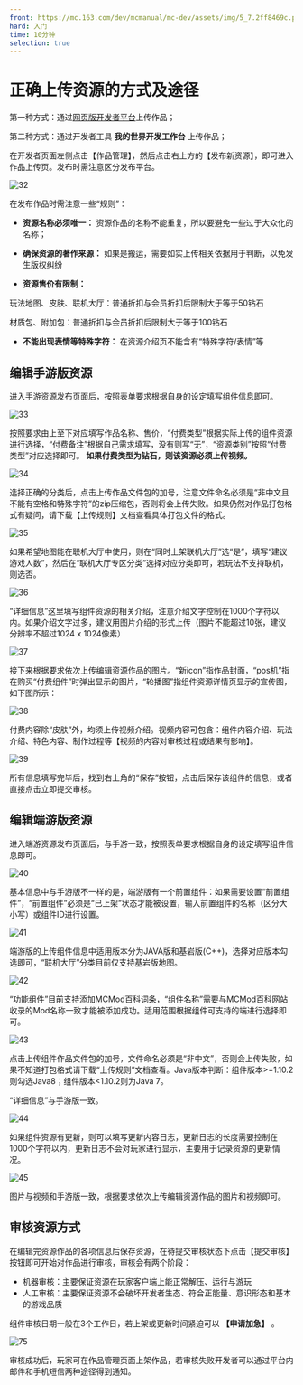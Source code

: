 ```yaml
---
front: https://mc.163.com/dev/mcmanual/mc-dev/assets/img/5_7.2ff8469c.png
hard: 入门
time: 10分钟
selection: true
---
```


# 正确上传资源的方式及途径

第一种方式：通过[网页版开发者平台](https://mcdev.webapp.163.com/)上传作品；

第二种方式：通过开发者工具 **我的世界开发工作台** 上传作品；

在开发者页面左侧点击【作品管理】，然后点击右上方的【发布新资源】，即可进入作品上传页。发布时需注意区分发布平台。

![32](./images/5_1.png)

在发布作品时需注意一些“规则”：

-  **资源名称必须唯一：** 资源作品的名称不能重复，所以要避免一些过于大众化的名称；

-  **确保资源的著作来源：** 如果是搬运，需要如实上传相关依据用于判断，以免发生版权纠纷

-  **资源售价有限制：** 

  玩法地图、皮肤、联机大厅：普通折扣与会员折扣后限制大于等于50钻石

  材质包、附加包：普通折扣与会员折扣后限制大于等于100钻石

-  **不能出现表情等特殊字符：** 在资源介绍页不能含有“特殊字符/表情”等

## 编辑手游版资源

进入手游资源发布页面后，按照表单要求根据自身的设定填写组件信息即可。

![33](./images/5_2.png)

按照要求由上至下对应填写作品名称、售价，“付费类型”根据实际上传的组件资源进行选择，“付费备注”根据自己需求填写，没有则写“无”，“资源类别”按照“付费类型”对应选择即可。 **如果付费类型为钻石，则该资源必须上传视频。** 

![34](./images/5_3.png)

选择正确的分类后，点击上传作品文件包的加号，注意文件命名必须是“非中文且不能有空格和特殊字符”的zip压缩包，否则将会上传失败。如果仍然对作品打包格式有疑问，请下载【上传规则】文档查看具体打包文件的格式。

![35](./images/5_4.png)

如果希望地图能在联机大厅中使用，则在“同时上架联机大厅”选“是”，填写“建议游戏人数”，然后在“联机大厅专区分类”选择对应分类即可，若玩法不支持联机，则选否。

![36](./images/5_5.png)

“详细信息”这里填写组件资源的相关介绍，注意介绍文字控制在1000个字符以内。如果介绍文字过多，建议用图片介绍的形式上传（图片不能超过10张，建议分辨率不超过1024 x 1024像素）

![37](./images/5_6.png)

接下来根据要求依次上传编辑资源作品的图片。“新icon”指作品封面，“pos机”指在购买“付费组件”时弹出显示的图片，“轮播图”指组件资源详情页显示的宣传图，如下图所示：

![38](./images/5_7.png)

付费内容除“皮肤”外，均须上传视频介绍。视频内容可包含：组件内容介绍、玩法介绍、特色内容、制作过程等【视频的内容对审核过程或结果有影响】。

![39](./images/5_8.png)

所有信息填写完毕后，找到右上角的“保存”按钮，点击后保存该组件的信息，或者直接点击立即提交审核。

## 编辑端游版资源

进入端游资源发布页面后，与手游一致，按照表单要求根据自身的设定填写组件信息即可。

![40](./images/5_9.png)

基本信息中与手游版不一样的是，端游版有一个前置组件：如果需要设置“前置组件”，“前置组件”必须是“已上架”状态才能被设置，输入前置组件的名称（区分大小写）或组件ID进行设置。

![41](./images/5_10.png)

端游版的上传组件信息中适用版本分为JAVA版和基岩版(C++)，选择对应版本勾选即可，“联机大厅”分类目前仅支持基岩版地图。

![42](./images/5_11.png)

“功能组件”目前支持添加MCMod百科词条，“组件名称”需要与MCMod百科网站收录的Mod名称一致才能被添加成功。适用范围根据组件可支持的端进行选择即可。

![43](./images/5_12.png)

点击上传组件作品文件包的加号，文件命名必须是“非中文”，否则会上传失败，如果不知道打包格式请下载“上传规则”文档查看。Java版本判断：组件版本>=1.10.2则勾选Java8；组件版本<1.10.2则为Java 7。

“详细信息”与手游版一致。

![44](./images/5_13.png)

如果组件资源有更新，则可以填写更新内容日志，更新日志的长度需要控制在1000个字符以内，更新日志不会对玩家进行显示，主要用于记录资源的更新情况。

![45](./images/5_14.png)

图片与视频和手游版一致，根据要求依次上传编辑资源作品的图片和视频即可。

## 审核资源方式

在编辑完资源作品的各项信息后保存资源，在待提交审核状态下点击【提交审核】按钮即可开始对作品进行审核，审核会有两个阶段：

- 机器审核：主要保证资源在玩家客户端上能正常解压、运行与游玩
- 人工审核：主要保证资源不会破坏开发者生态、符合正能量、意识形态和基本的游戏品质

组件审核日期一般在3个工作日，若上架或更新时间紧迫可以 **【申请加急】** 。

![75](./images/5_17.png)

审核成功后，玩家可在作品管理页面上架作品，若审核失败开发者可以通过平台内邮件和手机短信两种途径得到通知。

